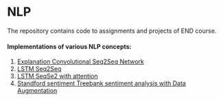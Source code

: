 # NLP
The repository contains code to assignments and projects of END course.

#### Implementations of various NLP concepts:
1. [Explanation Convolutional Seq2Seq Network](https://github.com/akashe/NLP/blob/main/Convolutional_Seq2Seq_Networks.ipynb)
2. [LSTM Seq2Seq](https://github.com/akashe/NLP/blob/main/Drop_Dataset_with_Seq2Seq.ipynb)
3. [LSTM SeqSe2 with attention](https://github.com/akashe/NLP/blob/main/Drop_Dataset_with_Seq2Seq_with_attention.ipynb)
4. [Standford sentiment Treebank sentiment analysis with Data Augmentation](https://github.com/akashe/NLP/blob/main/assignment/SST_sentiment_analysis.ipynb)


